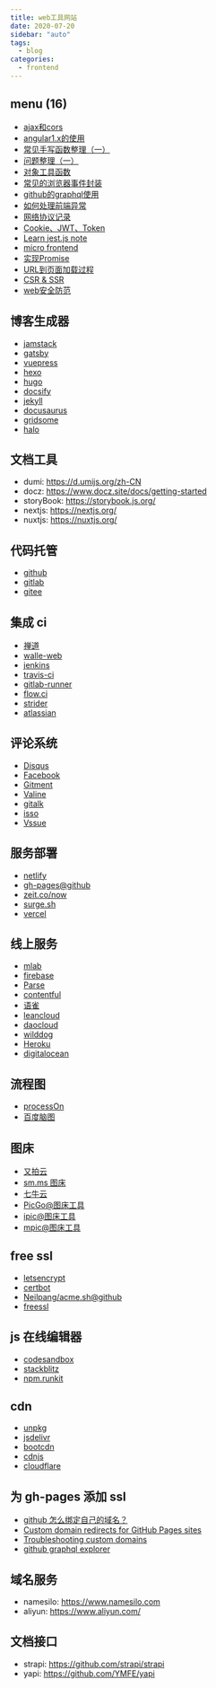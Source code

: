 ```yaml
---
title: web工具网站
date: 2020-07-20
sidebar: "auto"
tags:
  - blog
categories:
  - frontend
---
```


<!-- dirToc -->

## menu (16)

- [ajax和cors](./ajax.md)
- [angular1.x的使用](./angular1.x.md)
- [常见手写函数整理（一）](./custom-fn-01.md)
- [问题整理（一）](./custom-fq-01.md)
- [对象工具函数](./custom-fq-02.md)
- [常见的浏览器事件封装](./event.md)
- [github的graphql使用](./graphql-github.md)
- [如何处理前端异常](./handleError.md)
- [网络协议记录](./http.md)
- [Cookie、JWT、Token](./jwt.md)
- [Learn jest.js note](./learn-jest.md)
- [micro frontend](./micro-frontend.md)
- [实现Promise](./promise.md)
- [URL到页面加载过程](./render-html.md)
- [CSR & SSR](./scr-ssr.md)
- [web安全防范](./web-xss.md)

<!-- dirToc -->

## 博客生成器

- [jamstack](https://jamstack.org/generators/)
- [gatsby](https://www.gatsbyjs.org/)
- [vuepress](https://github.com/vuejs/vuepress)
- [hexo](https://hexo.io/zh-cn/index.html)
- [hugo](https://github.com/stkevintan/canoe-blog)
- [docsify](https://github.com/docsifyjs/docsify/)
- [jekyll](https://www.jekyll.com.cn/)
- [docusaurus](https://docusaurus.io/)
- [gridsome](https://gridsome.org/docs/)
- [halo](https://github.com/halo-dev/halo)

## 文档工具

- dumi: https://d.umijs.org/zh-CN
- docz: https://www.docz.site/docs/getting-started
- storyBook: https://storybook.js.org/
- nextjs: https://nextjs.org/
- nuxtjs: https://nuxtjs.org/

## 代码托管

- [github](https://github.com/)
- [gitlab](https://gitlab.com/)
- [gitee](https://gitee.com/)

## 集成 ci

- [禅道](https://www.zentao.net/)
- [walle-web](https://github.com/meolu/walle-web)
- [jenkins](https://jenkins.io/)
- [travis-ci](https://github.com/travis-ci/travis-ci)
- [gitlab-runner](https://docs.gitlab.com/runner/install/)
- [flow.ci](https://github.com/FlowCI/docs/blob/master/intro_base.md)
- [strider](https://github.com/Strider-CD/strider)
- [atlassian](https://www.atlassian.com/zh)

## 评论系统

- [Disqus](https://disqus.com/)
- [Facebook](https://developers.facebook.com/docs/plugins/comments?locale=zh_CN)
- [Gitment](https://github.com/imsun/gitment)
- [Valine](https://github.com/xCss/Valine)
- [gitalk](https://github.com/gitalk/gitalk)
- [isso](https://github.com/posativ/isso)
- [Vssue](https://github.com/meteorlxy/vssue)

## 服务部署

- [netlify](https://www.netlify.com/)
- [gh-pages@github](https://pages.github.com/)
- [zeit.co/now](https://zeit.co/now)
- [surge.sh](https://surge.sh/)
- [vercel](https://vercel.com)

## 线上服务

- [mlab](https://mlab.com/)
- [firebase](https://firebase.google.com/?hl=zh-cn)
- [Parse](https://parseplatform.org/)
- [contentful](https://www.contentful.com/)
- [语雀](https://www.yuque.com/)
- [leancloud](https://leancloud.cn/)
- [daocloud](https://www.daocloud.io/)
- [wilddog](https://www.wilddog.com/)
- [Heroku](https://www.heroku.com/)
- [digitalocean](https://www.digitalocean.com/)

## 流程图

- [processOn](https://www.processon.com/)
- [百度脑图](http://naotu.baidu.com/)

## 图床

- [又拍云](https://www.upyun.com/)
- [sm.ms 图床](https://sm.ms/)
- [七牛云](https://www.qiniu.com)
- [PicGo@图床工具](https://github.com/Molunerfinn/PicGo)
- [ipic@图床工具](https://itunes.apple.com/cn/app/id1101244278?mt=12)
- [mpic@图床工具](http://mpic.lzhaofu.cn/)

## free ssl

- [letsencrypt](https://letsencrypt.org/)
- [certbot](https://certbot.eff.org/)
- [Neilpang/acme.sh@github](https://github.com/Neilpang/acme.sh)
- [freessl](https://freessl.cn/)

## js 在线编辑器

- [codesandbox](https://codesandbox.io/)
- [stackblitz](https://stackblitz.com)
- [npm.runkit](https://npm.runkit.com)

## cdn

- [unpkg](https://unpkg.com/#/)
- [jsdelivr](https://www.jsdelivr.com/)
- [bootcdn](https://www.bootcdn.cn/)
- [cdnjs](https://cdnjs.com/)
- [cloudflare](https://www.cloudflare.com/)

## 为 gh-pages 添加 ssl

- [github 怎么绑定自己的域名？](https://www.zhihu.com/question/31377141)
- [Custom domain redirects for GitHub Pages sites](https://help.github.com/articles/custom-domain-redirects-for-github-pages-sites/)
- [Troubleshooting custom domains](https://help.github.com/articles/troubleshooting-custom-domains/)
- [github graphql explorer](https://developer.github.com/v4/explorer/)

## 域名服务

- namesilo: https://www.namesilo.com
- aliyun: https://www.aliyun.com/

## 文档接口

- strapi: https://github.com/strapi/strapi
- yapi: https://github.com/YMFE/yapi
